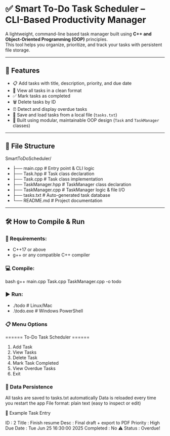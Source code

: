 # ✅ Smart To-Do Task Scheduler – CLI-Based Productivity Manager

A lightweight, command-line based task manager built using **C++ and Object-Oriented Programming (OOP)** principles.  
This tool helps you organize, prioritize, and track your tasks with persistent file storage.

---

## 🚀 Features

- 📋 Add tasks with title, description, priority, and due date
- 🔎 View all tasks in a clean format
- ✅ Mark tasks as completed
- 🗑️ Delete tasks by ID
- ⏰ Detect and display overdue tasks
- 💾 Save and load tasks from a local file (`tasks.txt`)
- 🧠 Built using modular, maintainable OOP design (`Task` and `TaskManager` classes)

---

## 📁 File Structure

SmartToDoScheduler/
- ├── main.cpp # Entry point & CLI logic
- ├── Task.hpp # Task class declaration
- ├── Task.cpp # Task class implementation
- ├── TaskManager.hpp # TaskManager class declaration
- ├── TaskManager.cpp # TaskManager logic & file I/O
- ├── tasks.txt # Auto-generated task database
- └── README.md # Project documentation


---

## 🛠 How to Compile & Run

### 📌 Requirements:
- C++17 or above
- g++ or any compatible C++ compiler

### 💻 Compile:
bash
g++ main.cpp Task.cpp TaskManager.cpp -o todo

### ▶️ Run:
- ./todo       # Linux/Mac
- .\todo.exe   # Windows PowerShell

### 📋 Menu Options
====== To-Do Task Scheduler ======
1. Add Task
2. View Tasks
3. Delete Task
4. Mark Task Completed
5. View Overdue Tasks
6. Exit

### 🧠 Data Persistence
All tasks are saved to tasks.txt automatically
Data is reloaded every time you restart the app
File format: plain text (easy to inspect or edit)

🔐 Example Task Entry

ID        : 2
Title     : Finish resume
Desc      : Final draft + export to PDF
Priority  : High
Due Date  : Tue Jun 25 16:30:00 2025
Completed : No
⚠️ Status   : Overdue!
